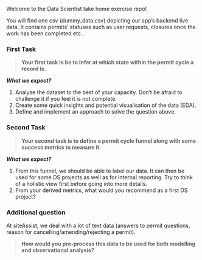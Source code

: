 Welcome to the Data Scientist take home exercise repo!

You will find one csv (dummy_data.csv) depicting our app’s backend live data. It contains permits’ statuses such as user requests, closures once the work has been completed etc…


### First Task
> **Your first task is be to infer at which state within the permit cycle a record is.**

***What we expect?***
1. Analyse the dataset to the best of your capacity. Don’t be afraid to challenge it if you feel it is not complete. 
2. Create some quick insights and potential visualisation of the data (EDA).
3. Define and implement an approach to solve the question above.

### Second Task
> **Your second task is to define a permit cycle funnel along with some success metrics to measure it.**

***What we expect?***
1. From this funnel, we should be able to label our data. It can then be used for some DS projects as well as for internal reporting. Try to think of a holistic view first before going into more details.
2. From your derived metrics, what would you recommend as a first DS project?

### Additional question

At siteAssist, we deal with a lot of text data (answers to permit questions, reason for cancelling/amending/rejecting a permit).
> **How would you pre-process this data to be used for both modelling and observational analysis?**
